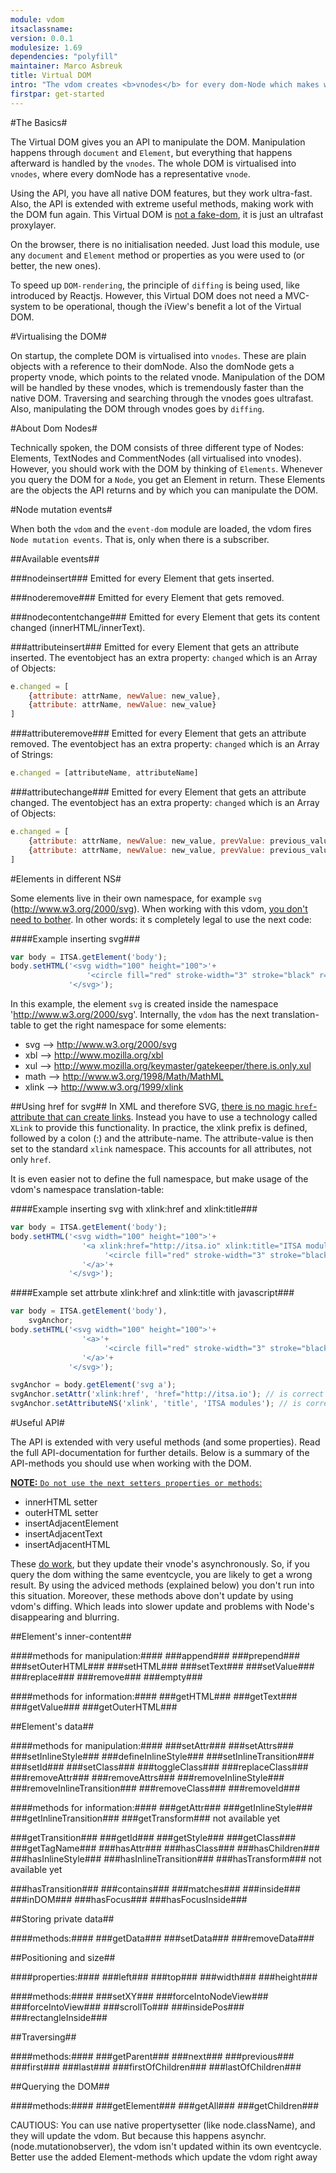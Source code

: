 ```yaml
---
module: vdom
itsaclassname:
version: 0.0.1
modulesize: 1.69
dependencies: "polyfill"
maintainer: Marco Asbreuk
title: Virtual DOM
intro: "The vdom creates <b>vnodes</b> for every dom-Node which makes working with the DOM ultrafast. Additionally, both document and Element have many sugar methods making working with the dom fun again."
firstpar: get-started
---
```




#The Basics#

The Virtual DOM gives you an API to manipulate the DOM. Manipulation happens through `document` and `Element`, but everything that happens afterward is handled by the `vnodes`. The whole DOM is virtualised into `vnodes`, where every domNode has a representative `vnode`.

Using the API, you have all native DOM features, but they work ultra-fast. Also, the API is extended with extreme useful methods, making work with the DOM fun again. This Virtual DOM is <u>not a fake-dom</u>, it is just an ultrafast proxylayer.

On the browser, there is no initialisation needed. Just load this module, use any `document` and `Element` method or properties as you were used to (or better, the new ones).

To speed up `DOM-rendering`, the principle of `diffing` is being used, like introduced by Reactjs. However, this Virtual DOM does not need a MVC-system to be operational, though the iView's benefit a lot of the Virtual DOM.



#Virtualising the DOM#

On startup, the complete DOM is virtualised into `vnodes`. These are plain objects with a reference to their domNode. Also the domNode gets a property vnode, which points to the related vnode. Manipulation of the DOM will be handled by these vnodes, which is tremendously faster than the native DOM. Traversing and searching through the vnodes goes ultrafast. Also, manipulating the DOM through vnodes goes by `diffing`.



#About Dom Nodes#

Technically spoken, the DOM consists of three different type of Nodes: Elements, TextNodes and CommentNodes (all virtualised into vnodes). However, you should work with the DOM by thinking of `Elements`. Whenever you query the DOM for a `Node`, you get an Element in return. These Elements are the objects the API returns and by which you can manipulate the DOM.



#Node mutation events#

When both the `vdom` and the `event-dom` module are loaded, the vdom fires `Node mutation events`. That is, only when there is a subscriber.

##Available events##

###nodeinsert###
Emitted for every Element that gets inserted.

###noderemove###
Emitted for every Element that gets removed.

###nodecontentchange###
Emitted for every Element that gets its content changed (innerHTML/innerText).

###attributeinsert###
Emitted for every Element that gets an attribute inserted.
The eventobject has an extra property: `changed` which is an Array of Objects:

```js
e.changed = [
    {attribute: attrName, newValue: new_value},
    {attribute: attrName, newValue: new_value}
]
```

###attributeremove###
Emitted for every Element that gets an attribute removed.
The eventobject has an extra property: `changed` which is an Array of Strings:

```js
e.changed = [attributeName, attributeName]
```

###attributechange###
Emitted for every Element that gets an attribute changed.
The eventobject has an extra property: `changed` which is an Array of Objects:

```js
e.changed = [
    {attribute: attrName, newValue: new_value, prevValue: previous_value},
    {attribute: attrName, newValue: new_value, prevValue: previous_value}
]
```


#Elements in different NS#

Some elements live in their own namespace, for example `svg` (http://www.w3.org/2000/svg). When working with this vdom, <u>you don't need to bother</u>. In other words: it s completely legal to use the next code:

####Example inserting svg###
```js
var body = ITSA.getElement('body');
body.setHTML('<svg width="100" height="100">'+
                 '<circle fill="red" stroke-width="3" stroke="black" r="40" cy="50" cx="50"/>'+
             '</svg>');
```

In this example, the element `svg` is created inside the namespace 'http://www.w3.org/2000/svg'. Internally, the `vdom` has the next translation-table to get the right namespace for some elements:

* svg --> http://www.w3.org/2000/svg
* xbl --> http://www.mozilla.org/xbl
* xul --> http://www.mozilla.org/keymaster/gatekeeper/there.is.only.xul
* math --> http://www.w3.org/1998/Math/MathML
* xlink --> http://www.w3.org/1999/xlink



##Using href for svg##
In XML and therefore SVG, <u>there is no magic `href`-attribute that can create links</u>. Instead you have to use a technology called `XLink` to provide this functionality. In practice, the xlink prefix is defined, followed by a colon (:) and the attribute-name. The attribute-value is then set to the standard `xlink` namespace. This accounts for all attributes, not only `href`.

It is even easier not to define the full namespace, but make usage of the vdom's namespace translation-table:

####Example inserting svg with xlink:href and xlink:title###
```js
var body = ITSA.getElement('body');
body.setHTML('<svg width="100" height="100">'+
                '<a xlink:href="http://itsa.io" xlink:title="ITSA modules">'+
                     '<circle fill="red" stroke-width="3" stroke="black" r="40" cy="50" cx="50"/>'+
                '</a>'+
             '</svg>');
```

####Example set attrbute xlink:href and xlink:title with javascript###
```js
var body = ITSA.getElement('body'),
    svgAnchor;
body.setHTML('<svg width="100" height="100">'+
                '<a>'+
                     '<circle fill="red" stroke-width="3" stroke="black" r="40" cy="50" cx="50"/>'+
                '</a>'+
             '</svg>');

svgAnchor = body.getElement('svg a');
svgAnchor.setAttr('xlink:href', 'href="http://itsa.io'); // is correct
svgAnchor.setAttributeNS('xlink', 'title', 'ITSA modules'); // is correct
```

#Useful API#

The API is extended with very useful methods (and some properties). Read the full API-documentation for further details. Below is a summary of the API-methods you should use when working with the DOM.

<u>**NOTE:** `Do not use the next setters properties or methods`:</u>

* innerHTML setter
* outerHTML setter
* insertAdjacentElement
* insertAdjacentText
* insertAdjacentHTML

These <u>do work</u>, but they update their vnode's asynchronously. So, if you query the dom withing the same eventcycle, you are likely to get a wrong result. By using the adviced methods (explained below) you don't run into this situation. Moreover, these methods above don't update by using vdom's diffing. Which leads into slower update and problems with Node's disappearing and blurring.


##Element's inner-content##

####methods for manipulation:####
###append###
###prepend###
###setOuterHTML###
###setHTML###
###setText###
###setValue###
###replace###
###remove###
###empty###

####methods for information:####
###getHTML###
###getText###
###getValue###
###getOuterHTML###


##Element's data##

####methods for manipulation:####
###setAttr###
###setAttrs###
###setInlineStyle###
###defineInlineStyle###
###setInlineTransition###
###setId###
###setClass###
###toggleClass###
###replaceClass###
###removeAttr###
###removeAttrs###
###removeInlineStyle###
###removeInlineTransition###
###removeClass###
###removeId###

####methods for information:####
###getAttr###
###getInlineStyle###
###getInlineTransition###
###getTransform###
not available yet

###getTransition###
###getId###
###getStyle###
###getClass###
###getTagName###
###hasAttr###
###hasClass###
###hasChildren###
###hasInlineStyle###
###hasInlineTransition###
###hasTransform###
not available yet

###hasTransition###
###contains###
###matches###
###inside###
###inDOM###
###hasFocus###
###hasFocusInside###


##Storing private data##

####methods:####
###getData###
###setData###
###removeData###


##Positioning and size##

####properties:####
###left###
###top###
###width###
###height###

####methods:####
###setXY###
###forceIntoNodeView###
###forceIntoView###
###scrollTo###
###insidePos###
###rectangleInside###


##Traversing##

####methods:####
###getParent###
###next###
###previous###
###first###
###last###
###firstOfChildren###
###lastOfChildren###


##Querying the DOM##

####methods:####
###getElement###
###getAll###
###getChildren###



CAUTIOUS:
You can use native propertysetter (like node.className), and they will update the vdom. But because this happens asynchr. (node.mutationobserver), the vdom isn't updated within its own eventcycle. Better use the added Element-methods which update the vdom right away